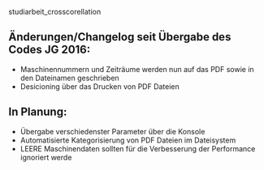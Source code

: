 studiarbeit_crosscorellation


Änderungen/Changelog seit Übergabe des Codes JG 2016: 
-
- Maschinennummern und Zeiträume werden nun auf das PDF sowie in den Dateinamen geschrieben
- Desicioning über das Drucken von PDF Dateien


In Planung: 
-

- Übergabe verschiedenster Parameter über die Konsole
- Automatisierte Kategorisierung von PDF Dateien im Dateisystem
- LEERE Maschinendaten sollten für die Verbesserung der Performance ignoriert werde


